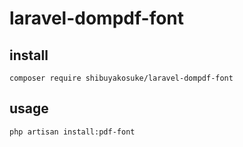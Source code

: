 # laravel-dompdf-font

## install

```
composer require shibuyakosuke/laravel-dompdf-font
```

## usage

```
php artisan install:pdf-font
```

